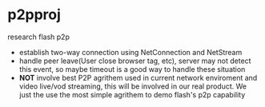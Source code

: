 p2pproj
=======

research flash p2p

* establish two-way connection using NetConnection and NetStream
* handle peer leave(User close browser tag, etc), server may not detect this event, so maybe timeout is a good way to handle these situation
* **NOT** involve best P2P agrithem used in current network enviroment and video live/vod streaming, this will be involved in our real product. We just the use the most simple agrithem to demo flash's p2p capability
